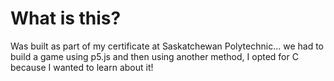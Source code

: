 # What is this?

Was built as part of my certificate at Saskatchewan Polytechnic... we had to build a game using p5.js and then using another method, I opted for C because I wanted to learn about it!
